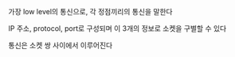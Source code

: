 
가장 low level의 통신으로, 각 정점끼리의 통신을 말한다

IP 주소, protocol, port로 구성되며 이 3개의 정보로 소켓을 구별할 수 있다

통신은 소켓 쌍 사이에서 이루어진다
